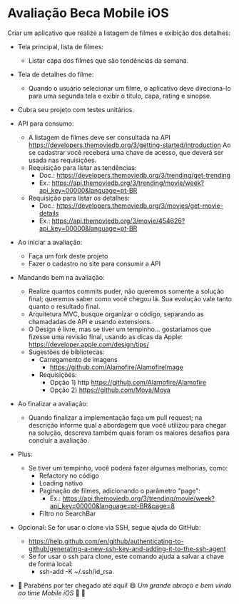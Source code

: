 # Avaliação Beca Mobile iOS

Criar um aplicativo que realize a listagem de filmes e exibição dos detalhes:
 * Tela principal, lista de filmes:
    - Listar capa dos filmes que são tendências da semana. 
 * Tela de detalhes do filme:  
    - Quando o usuário selecionar um filme, o aplicativo deve direciona-lo para uma segunda tela e exibir o título, capa, rating e sinopse. 
 * Cubra seu projeto com testes unitários.
  
* API para consumo: 
  - A listagem de filmes deve ser consultada na API https://developers.themoviedb.org/3/getting-started/introduction 
    Ao se cadastrar você receberá uma chave de acesso, que deverá ser usada nas requisições. 
  - Requisição para listar as tendências:
    - Doc.: https://developers.themoviedb.org/3/trending/get-trending
    - Ex.: https://api.themoviedb.org/3/trending/movie/week?api_key=00000&language=pt-BR
  - Requisição para listar os detalhes:
    - Doc.: https://developers.themoviedb.org/3/movies/get-movie-details
    - Ex.: https://api.themoviedb.org/3/movie/454626?api_key=00000&language=pt-BR
  
* Ao iniciar a avaliação:
  - Faça um fork deste projeto
  - Fazer o cadastro no site para consumir a API
  
* Mandando bem na avaliação:
  - Realize quantos commits puder, não queremos somente a solução final; queremos saber como você chegou lá. Sua evolução vale tanto quanto o resultado final.
  - Arquitetura MVC, busque organizar o código, separando as chamadadas de API e usando extensions.
  - O Design é livre, mas se tiver um tempinho... gostariamos que fizesse uma revisão final, usando as dicas da Apple:
  https://developer.apple.com/design/tips/
  - Sugestões de bibliotecas:
     - Carregamento de imagens 
       - https://github.com/Alamofire/AlamofireImage
     - Requisições:
       - Opção 1) http https://github.com/Alamofire/Alamofire
       - Opção 2) https://github.com/Moya/Moya

* Ao finalizar a avaliação:
   - Quando finalizar a implementação faça um pull request; na descrição informe qual a abordagem que você utilizou para chegar na solução, descreva também quais foram os maiores desafios para concluir a avaliação.

* Plus:
   - Se tiver um tempinho, você poderá fazer algumas melhorias, como:
       -  Refactory no código
       -  Loading nativo
       -  Paginação de filmes, adicionando o parâmetro "page":
           - Ex.: https://api.themoviedb.org/3/trending/movie/week?api_key=00000&language=pt-BR&page=8
       -  Filtro no SearchBar
       
* Opcional: Se for usar o clone via SSH, segue ajuda do GitHub:
  - https://help.github.com/en/github/authenticating-to-github/generating-a-new-ssh-key-and-adding-it-to-the-ssh-agent
  - Se for usar o ssh para clone, este comando ajuda a salvar a chave de forma local: 
    - ssh-add -K ~/.ssh/id_rsa

* :clap: Parabéns por ter chegado até aqui! :smile: _Um grande abraço e bem vindo ao time Mobile iOS_ :iphone: :punch:
